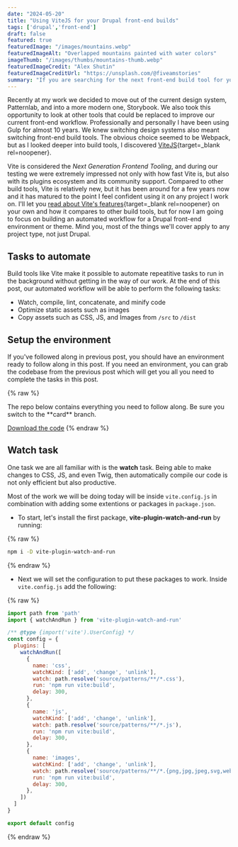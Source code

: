 ```yaml
---
date: "2024-05-20"
title: "Using ViteJS for your Drupal front-end builds"
tags: ['drupal','front-end']
draft: false
featured: true
featuredImage: "/images/mountains.webp"
featuredImageAlt: "Overlapped mountains painted with water colors"
imageThumb: "/images/thumbs/mountains-thumb.webp"
featuredImageCredit: "Alex Shutin"
featuredImageCreditUrl: "https://unsplash.com/@fiveamstories"
summary: "If you are searching for the next front-end build tool for your Drupal project, or any project, you need to try ViteJS. "
---
```

Recently at my work we decided to move out of the current design system, Patternlab, and into a more modern one, Storybook. We also took this opportunity to look at other tools that could be replaced to improve our current front-end workflow. Professionally and personally I have been using Gulp for almost 10 years. We knew switching design systems also meant switching front-end build tools. The obvious choice seemed to be Webpack, but as I looked deeper into build tools, I discovered [ViteJS](https://vitejs.dev){target=_blank rel=noopener}.

Vite is considered the _Next Generation Frontend Tooling_, and during our testing we were extremely impressed not only with how fast Vite is, but also with its plugins ecosystem and its community support. Compared to other build tools, Vite is relatively new, but it has been around for a few years now and it has matured to the point I feel confident using it on any project I work on. I'll let you [read about Vite's features](https://vitejs.dev/guide/){target=_blank rel=noopener} on your own and how it compares to other build tools, but for now I am going to focus on building an automated workflow for a Drupal front-end environment or theme. Mind you, most of the things we'll cover apply to any project type, not just Drupal.

## Tasks to automate

Build tools like Vite make it possible to automate repeatitive tasks to run in the background without getting in the way of our work. At the end of this post, our automated workflow will be able to perform the following tasks:

* Watch, compile, lint, concatenate, and minify code
* Optimize static assets such as images
* Copy assets such as CSS, JS, and Images from `/src` to `/dist`

## Setup the environment

If you've followed along in previous post, you should have an environment ready to follow along in this post. If you need an environment, you can grab the codebase from the previous post which will get you all you need to complete the tasks in this post.

{% raw %}
<span class="callout callout--top-border">
<p>The repo below contains everything you need to follow along. Be sure you switch to the **card** branch.</p>

<a href="https://github.com/mariohernandez/storybook/tree/card" class="button button--reverse" target="_blank" rel="noopener">Download the code</a>
</span>
{% endraw %}


## Watch task

One task we are all familiar with is the **watch** task. Being able to make changes to CSS, JS, and even Twig, then automatically compile our code is not only efficient but also productive.

Most of the work we will be doing today will be inside `vite.config.js` in combination with adding some extentions or packages in `package.json`.

* To start, let's install the first package, **vite-plugin-watch-and-run** by running:

{% raw %}

```bash
npm i -D vite-plugin-watch-and-run
```

{% endraw %}

* Next we will set the configuration to put these packages to work. Inside `vite.config.js` add the following:

{% raw %}

```js
import path from 'path'
import { watchAndRun } from 'vite-plugin-watch-and-run'

/** @type {import('vite').UserConfig} */
const config = {
  plugins: [
    watchAndRun([
      {
        name: 'css',
        watchKind: ['add', 'change', 'unlink'],
        watch: path.resolve('source/patterns/**/*.css'),
        run: 'npm run vite:build',
        delay: 300,
      },
      {
        name: 'js',
        watchKind: ['add', 'change', 'unlink'],
        watch: path.resolve('source/patterns/**/*.js'),
        run: 'npm run vite:build',
        delay: 300,
      },
      {
        name: 'images',
        watchKind: ['add', 'change', 'unlink'],
        watch: path.resolve('source/patterns/**/*.{png,jpg,jpeg,svg,webp,mp4}'),
        run: 'npm run vite:build',
        delay: 300,
      },
    ])
  ]
}

export default config
```

{% endraw %}
